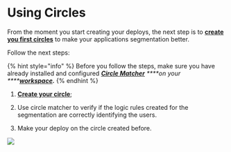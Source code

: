 # Using Circles

From the moment you start creating your deploys, the next step is to [**create you first circles**](https://docs.charlescd.io/v/v0.2.1-en/reference/circles) to make your applications segmentation better. 

Follow the next steps: 

{% hint style="info" %}
Before you follow the steps, make sure you have already installed and configured [_**Circle Matcher**_](https://docs.charlescd.io/v/v0.2.1-en/reference/circle-matcher) _****on your ****_[_**workspace**_](https://docs.charlescd.io/v/v0.2.1-en/get-started/defining-a-workspace)_**.**_
{% endhint %}

1. [**Create your circle**](https://docs.charlescd.io/v/v0.2.1-en/reference/circles);

2. Use circle matcher to verify if the logic rules created for the segmentation are correctly identifying the users.

3.  Make your deploy on the circle created before. 

![](../.gitbook/assets/usando-circulos.gif)

